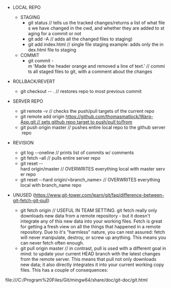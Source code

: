 - LOCAL REPO
  - STAGING
    - git status // tells us the tracked changes/returns a list of what files we have changed in the cwd, and whether they are added to staging for a commit or not
    - git add -A // adds all the changed files to staging)
    - git add index.html // single file staging example: adds only the index.html file to staging
  - COMMIT
    - git commit -m 'Made the header orange and removed a line of text.' // commits all staged files to git, with a comment about the changes
- ROLLBACK/REVERT
  - git checkout -- . // restores repo to most previous commit
- SERVER REPO
  - git remote -v // checks the push/pull targets of the current repo
  - git remote add origin https://github.com/thomasmatlock/Warp-App.git // sets github repo target to push/pull to/from
  - git push origin master // pushes entire local repo to the github server repo
- REVISION

  - git log --oneline // prints list of commits w/ comments
  - git fetch –all // pulls entire server repo
  - git reset --hard origin/master // OVERWRITES everything local with master server repo
  - git reset --hard origin/<branch_name> // OVERWRITES everything local with branch_name repo

* UNUSED (https://www.git-tower.com/learn/git/faq/difference-between-git-fetch-git-pull)

  - git fetch origin // USEFUL IN TEAM SETTING. git fetch really only downloads new data from a remote repository - but it doesn't integrate any of this new data into your working files. Fetch is great for getting a fresh view on all the things that happened in a remote repository. Due to it's "harmless" nature, you can rest assured: fetch will never manipulate, destroy, or screw up anything. This means you can never fetch often enough.
  - git pull origin master // in contrast, pull is used with a different goal in mind: to update your current HEAD branch with the latest changes from the remote server. This means that pull not only downloads new data; it also directly integrates it into your current working copy files. This has a couple of consequences:

file:///C:/Program%20Files/Git/mingw64/share/doc/git-doc/git.html
